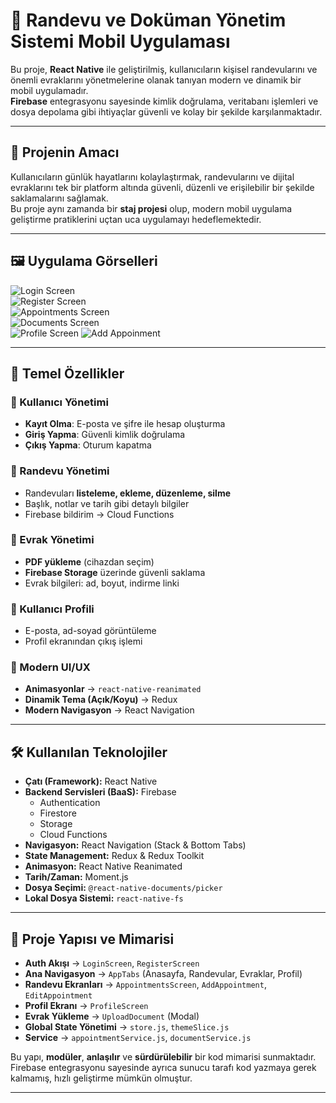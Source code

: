 # 📱 Randevu ve Doküman Yönetim Sistemi Mobil Uygulaması

Bu proje, **React Native** ile geliştirilmiş, kullanıcıların kişisel randevularını ve önemli evraklarını yönetmelerine olanak tanıyan modern ve dinamik bir mobil uygulamadır.  
**Firebase** entegrasyonu sayesinde kimlik doğrulama, veritabanı işlemleri ve dosya depolama gibi ihtiyaçlar güvenli ve kolay bir şekilde karşılanmaktadır.

---

## 🎯 Projenin Amacı

Kullanıcıların günlük hayatlarını kolaylaştırmak, randevularını ve dijital evraklarını tek bir platform altında güvenli, düzenli ve erişilebilir bir şekilde saklamalarını sağlamak.  
Bu proje aynı zamanda bir **staj projesi** olup, modern mobil uygulama geliştirme pratiklerini uçtan uca uygulamayı hedeflemektedir.

---

## 🖼️ Uygulama Görselleri

![Login Screen](./assets/login.png)  
![Register Screen](./assets/register.png)  
![Appointments Screen](./assets/appo.jpeg)  
![Documents Screen](./assets/documents.png)  
![Profile Screen](./assets/profile.jpeg)
![Add Appoinment](./assets/new_app.jpeg)

---

## 🚀 Temel Özellikler

### 🔐 Kullanıcı Yönetimi

- **Kayıt Olma**: E-posta ve şifre ile hesap oluşturma
- **Giriş Yapma**: Güvenli kimlik doğrulama
- **Çıkış Yapma**: Oturum kapatma

### 📅 Randevu Yönetimi

- Randevuları **listeleme, ekleme, düzenleme, silme**
- Başlık, notlar ve tarih gibi detaylı bilgiler
- Firebase bildirim → Cloud Functions

### 📂 Evrak Yönetimi

- **PDF yükleme** (cihazdan seçim)
- **Firebase Storage** üzerinde güvenli saklama
- Evrak bilgileri: ad, boyut, indirme linki

### 👤 Kullanıcı Profili

- E-posta, ad-soyad görüntüleme
- Profil ekranından çıkış işlemi

### 🎨 Modern UI/UX

- **Animasyonlar** → `react-native-reanimated`
- **Dinamik Tema (Açık/Koyu)** → Redux
- **Modern Navigasyon** → React Navigation

---

## 🛠️ Kullanılan Teknolojiler

- **Çatı (Framework):** React Native
- **Backend Servisleri (BaaS):** Firebase
  - Authentication
  - Firestore
  - Storage
  - Cloud Functions
- **Navigasyon:** React Navigation (Stack & Bottom Tabs)
- **State Management:** Redux & Redux Toolkit
- **Animasyon:** React Native Reanimated
- **Tarih/Zaman:** Moment.js
- **Dosya Seçimi:** `@react-native-documents/picker`
- **Lokal Dosya Sistemi:** `react-native-fs`

---

## 📂 Proje Yapısı ve Mimarisi

- **Auth Akışı** → `LoginScreen`, `RegisterScreen`
- **Ana Navigasyon** → `AppTabs` (Anasayfa, Randevular, Evraklar, Profil)
- **Randevu Ekranları** → `AppointmentsScreen`, `AddAppointment`, `EditAppointment`
- **Profil Ekranı** → `ProfileScreen`
- **Evrak Yükleme** → `UploadDocument` (Modal)
- **Global State Yönetimi** → `store.js`, `themeSlice.js`
- **Service** → `appointmentService.js`, `documentService.js`

Bu yapı, **modüler**, **anlaşılır** ve **sürdürülebilir** bir kod mimarisi sunmaktadır.  
Firebase entegrasyonu sayesinde ayrıca sunucu tarafı kod yazmaya gerek kalmamış, hızlı geliştirme mümkün olmuştur.

---
